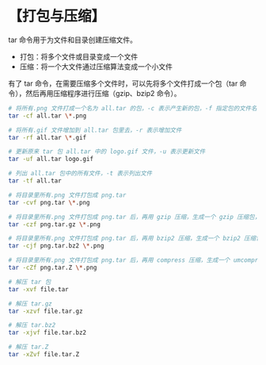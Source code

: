# 【打包与压缩】

tar 命令用于为文件和目录创建压缩文件。

- 打包：将多个文件或目录变成一个文件
- 压缩：将一个大文件通过压缩算法变成一个小文件

有了 tar 命令，在需要压缩多个文件时，可以先将多个文件打成一个包（tar 命令），然后再用压缩程序进行压缩（gzip、bzip2 命令）。

```bash
# 将所有.png 文件打成一个名为 all.tar 的包，-c 表示产生新的包，-f 指定包的文件名
tar -cf all.tar \*.png

# 将所有.gif 文件增加到 all.tar 包里去，-r 表示增加文件
tar -rf all.tar \*.gif

# 更新原来 tar 包 all.tar 中的 logo.gif 文件，-u 表示更新文件
tar -uf all.tar logo.gif

# 列出 all.tar 包中的所有文件，-t 表示列出文件
tar -tf all.tar

# 将目录里所有.png 文件打包成 png.tar
tar -cvf png.tar \*.png

# 将目录里所有.png 文件打包成 png.tar 后，再用 gzip 压缩，生成一个 gzip 压缩包，命名为 png.tar.gz
tar -czf png.tar.gz \*.png

# 将目录里所有.png 文件打包成 png.tar 后，再用 bzip2 压缩，生成一个 bzip2 压缩包，命名为 png.tar.bz2
tar -cjf png.tar.bz2 \*.png

# 将目录里所有.png 文件打包成 png.tar 后，再用 compress 压缩，生成一个 umcompress 压缩包，命名为 png.tar.Z
tar -cZf png.tar.Z \*.png
```

```bash
# 解压 tar 包
tar -xvf file.tar

# 解压 tar.gz
tar -xzvf file.tar.gz

# 解压 tar.bz2
tar -xjvf file.tar.bz2

# 解压 tar.Z
tar -xZvf file.tar.Z
```
